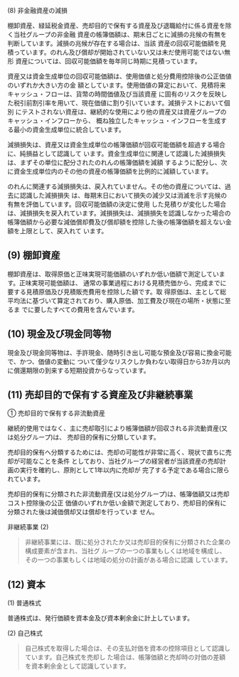 (8) 非金融資産の減損

棚卸資産、緑延税金資産、売却目的で保有する資産及び退職給付に係る資産を除く当社グループの非金融 資産の帳簿価額は、期末日ごとに減損の兆候の有無を判断しています。減損の兆候が存在する場合は、当該 資産の回収可能価額を見積っています。のれん及び償却が開始されていない又は未だ使用可能ではない無形 資産については、回収可能価額を毎年同じ時期に見積っています。

資産又は資金生成単位の回収可能価額は、使用価値と処分費用控除後の公正価値のいずれか大きい方の金 額としています。使用価値の算定において、見積将来キャッシュ・フローは、貨幣の時間価値及び当該資産 に固有のリスクを反映した税引前割引率を用いて、現在価値に割り引いています。減損テストにおいて個別 にテストされない資産は、継続的な使用により他の資産又は資産グループのキャッシュ・インフローから、 概ね独立したキャッシュ・インフローを生成する最小の資金生成単位に統合しています。

減損損失は、資産又は資金生成単位の帳簿価額が回収可能価額を超過する場合に、純損益として認識して います。資金生成単位に関連して認識した減損損失は、まずその単位に配分されたのれんの帳簿価額を減額 するように配分し、次に資金生成単位内のその他の資産の帳簿価額を比例的に減額しています。

のれんに関連する減損損失は、戻入れていません。その他の資産については、過去に認識した減損損失 は、毎期末日において損失の減少又は消滅を示す兆候の有無を評価しています。回収可能価額の決定に使用 した見積りが変化した場合は、減損損失を戻入れています。減損損失は、減損損失を認識しなかった場合の 帳簿価額から必要な減価償却費及び償却額を控除した後の帳簿価額を超えない金額を上限として、戻入れて います。

## (9) 棚卸資産

棚卸資産は、取得原価と正味実現可能価額のいずれか低い価額で測定しています。正味実現可能価額は、 通常の事業過程における見積売価から、完成までに要する見積原価及び見積販売費用を控除した額です。取 得原価は、主として総平均法に基づいて算定されており、購入原価、加工費及び現在の場所・状態に至るま でに要したすべての費用を含んでいます。

## (10) 現金及び現金同等物

現金及び現金同等物は、手許現金、随時引き出し可能な預金及び容易に換金可能で、かつ、価値の変動に ついて僅少なリスクしか負わない取得日から3か月以内に償還期限の到来する短期投資からなっています。

## (11) 売却目的で保有する資産及び非継続事業

① 売却目的で保有する非流動資産

継続的使用ではなく、主に売却取引により帳簿価額が回収される非流動資産(又は処分グループ)は、 売却目的保有に分類しています。

売却目的保有へ分類するためには、売却の可能性が非常に高く、現状で直ちに売却が可能なことを条件 としており、当社グループの経営者が当該資産の売却計画の実行を確約し、原則として1年以内に売却が 完了する予定である場合に限られています。

売却目的保有に分類された非流動資産(又は処分グループ)は、帳簿価額又は売却コスト控除後の公正 価値のいずれか低い金額で測定しており、売却目的保有に分類された後は減価償却又は償却を行っていま せん。

非継続事業 (2)

> 非継続事業には、既に処分されたか又は売却目的保有に分類された企業の構成要素が含まれ、当社グ ループの一つの事業もしくは地域を構成し、その一つの事業もしくは地域の処分の計画がある場合に認識 しています。

## (12) 資本

(1) 普通株式

普通株式は、発行価額を資本金及び資本剰余金に計上しています。

(2) 自己株式

> 自己株式を取得した場合は、その支払対価を資本の控除項目として認識しています。自己株式を売却し た場合は、帳簿価額と売却時の対価の差額を資本剰余金として認識しています。